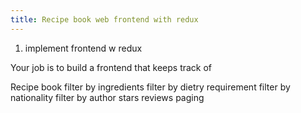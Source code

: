 ```yaml
---
title: Recipe book web frontend with redux
---
```


1. implement frontend w redux

Your job is to build a frontend that keeps track of

Recipe book
filter by ingredients
filter by dietry requirement
filter by nationality
filter by author
stars
reviews
paging
